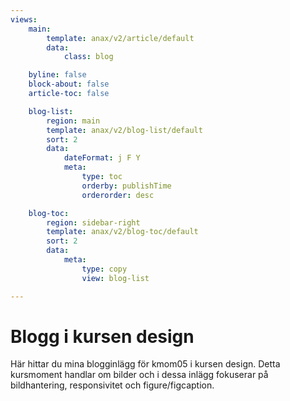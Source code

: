 ```yaml
---
views:
    main:
        template: anax/v2/article/default
        data:
            class: blog

    byline: false
    block-about: false
    article-toc: false

    blog-list:
        region: main
        template: anax/v2/blog-list/default
        sort: 2
        data:
            dateFormat: j F Y
            meta:
                type: toc
                orderby: publishTime
                orderorder: desc

    blog-toc:
        region: sidebar-right
        template: anax/v2/blog-toc/default
        sort: 2
        data:
            meta:
                type: copy
                view: blog-list

---
```

Blogg i kursen design
===========================

Här hittar du mina blogginlägg för kmom05 i kursen design. Detta kursmoment handlar om bilder och i dessa inlägg fokuserar på bildhantering, responsivitet och figure/figcaption.
